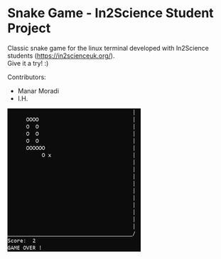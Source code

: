 # Snake Game - In2Science Student Project
Classic snake game for the linux terminal developed with In2Science students (https://in2scienceuk.org/).<br />
Give it a try! :)

Contributors:
  - Manar Moradi
  - I.H.

<img src="snake.png" alt="snake" width="300"/>

